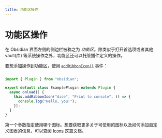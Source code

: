```yaml
---
title: 功能区操作
---
```

<!--
 * @Author: luhaifeng666 youzui@hotmail.com
 * @Date: 2022-03-24 23:00:24
 * @LastEditors: luhaifeng666
 * @LastEditTime: 2022-08-24 10:39:16
 * @Description: 
-->
# 功能区操作

在 Obsidian 界面左侧的侧边栏被称之为 _功能区_。除类似于打开首选项或者其他 vault(库) 等系统操作之外，功能区还可以托管插件定义的操作。

要想添加操作到功能区，使用 [`addRibbonIcon()`](../api/classes/Plugin_2.md#addribbonicon) 事件：

```ts {5-7} main.ts

import { Plugin } from "obsidian";

export default class ExamplePlugin extends Plugin {
  async onload() {
    this.addRibbonIcon("dice", "Print to console", () => {
      console.log("Hello, you!");
    });
  }
}
```

第一个参数指定使用哪个图标。想要获取更多关于可使用的图标以及如何添加自定义图表的信息，可以查阅 [Icons](icons.md) 这篇文档。
